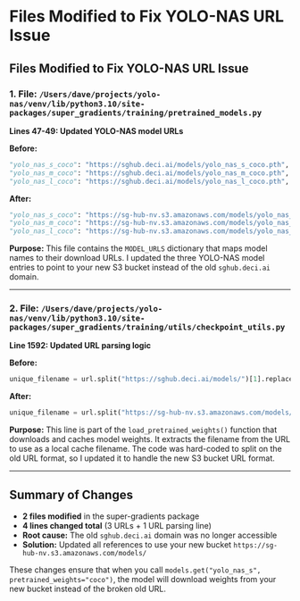 # Files Modified to Fix YOLO-NAS URL Issue

## Files Modified to Fix YOLO-NAS URL Issue

### 1. **File: `/Users/dave/projects/yolo-nas/venv/lib/python3.10/site-packages/super_gradients/training/pretrained_models.py`**

**Lines 47-49: Updated YOLO-NAS model URLs**

**Before:**
```python
"yolo_nas_s_coco": "https://sghub.deci.ai/models/yolo_nas_s_coco.pth",
"yolo_nas_m_coco": "https://sghub.deci.ai/models/yolo_nas_m_coco.pth",
"yolo_nas_l_coco": "https://sghub.deci.ai/models/yolo_nas_l_coco.pth",
```

**After:**
```python
"yolo_nas_s_coco": "https://sg-hub-nv.s3.amazonaws.com/models/yolo_nas_s_coco.pth",
"yolo_nas_m_coco": "https://sg-hub-nv.s3.amazonaws.com/models/yolo_nas_m_coco.pth",
"yolo_nas_l_coco": "https://sg-hub-nv.s3.amazonaws.com/models/yolo_nas_l_coco.pth",
```

**Purpose:** This file contains the `MODEL_URLS` dictionary that maps model names to their download URLs. I updated the three YOLO-NAS model entries to point to your new S3 bucket instead of the old `sghub.deci.ai` domain.

---

### 2. **File: `/Users/dave/projects/yolo-nas/venv/lib/python3.10/site-packages/super_gradients/training/utils/checkpoint_utils.py`**

**Line 1592: Updated URL parsing logic**

**Before:**
```python
unique_filename = url.split("https://sghub.deci.ai/models/")[1].replace("/", "_").replace(" ", "_")
```

**After:**
```python
unique_filename = url.split("https://sg-hub-nv.s3.amazonaws.com/models/")[1].replace("/", "_").replace(" ", "_")
```

**Purpose:** This line is part of the `load_pretrained_weights()` function that downloads and caches model weights. It extracts the filename from the URL to use as a local cache filename. The code was hard-coded to split on the old URL format, so I updated it to handle the new S3 bucket URL format.

---

## Summary of Changes

- **2 files modified** in the super-gradients package
- **4 lines changed total** (3 URLs + 1 URL parsing line)
- **Root cause:** The old `sghub.deci.ai` domain was no longer accessible
- **Solution:** Updated all references to use your new bucket `https://sg-hub-nv.s3.amazonaws.com/models/`

These changes ensure that when you call `models.get("yolo_nas_s", pretrained_weights="coco")`, the model will download weights from your new bucket instead of the broken old URL.
